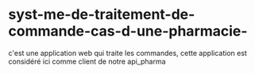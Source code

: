 # syst-me-de-traitement-de-commande-cas-d-une-pharmacie-
c'est une application web qui traite les commandes, cette application est considéré ici comme client de notre api_pharma
